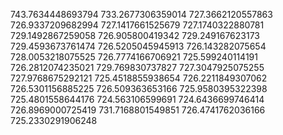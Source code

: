 743.7634448693794
733.2677306359014
727.3662120557863
726.9337209682994
727.1417661525679
727.1740322880781
729.1492867259058
726.905800419342
729.249167623173
729.4593673761474
726.5205045945913
726.143282075654
728.0053218075525
726.7774166706921
725.599240114191
726.2812074235021
729.769830737827
727.3047925075255
727.9768675292121
725.4518855938654
726.2211849307062
726.5301156885225
726.509363653166
725.9580395322398
725.4801558644176
724.563106599691
724.6436699746414
726.8969000725419
731.7168801549851
726.4741762036166
725.2330291906248